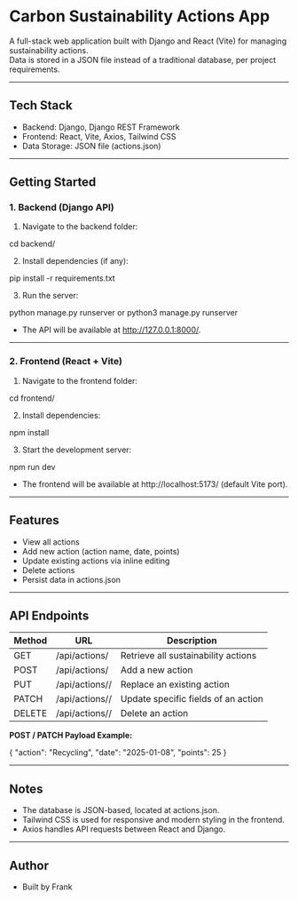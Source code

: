 # Carbon Sustainability Actions App

A full-stack web application built with Django and React (Vite) for managing sustainability actions.  
Data is stored in a JSON file instead of a traditional database, per project requirements.

---

## Tech Stack

- Backend: Django, Django REST Framework
- Frontend: React, Vite, Axios, Tailwind CSS
- Data Storage: JSON file (actions.json)

---

## Getting Started

### 1. Backend (Django API)

1. Navigate to the backend folder:

cd backend/

2. Install dependencies (if any):

pip install -r requirements.txt

3. Run the server:

python manage.py runserver
or
python3 manage.py runserver

- The API will be available at http://127.0.0.1:8000/.

---

### 2. Frontend (React + Vite)

1. Navigate to the frontend folder:

cd frontend/

2. Install dependencies:

npm install

3. Start the development server:

npm run dev

- The frontend will be available at http://localhost:5173/ (default Vite port).

---

## Features

- View all actions
- Add new action (action name, date, points)
- Update existing actions via inline editing
- Delete actions
- Persist data in actions.json

---

## API Endpoints

| Method | URL                  | Description                        |
|--------|--------------------|------------------------------------|
| GET    | /api/actions/       | Retrieve all sustainability actions |
| POST   | /api/actions/       | Add a new action                   |
| PUT    | /api/actions/<id>/  | Replace an existing action         |
| PATCH  | /api/actions/<id>/  | Update specific fields of an action|
| DELETE | /api/actions/<id>/  | Delete an action                   |

**POST / PATCH Payload Example:**

{
  "action": "Recycling",
  "date": "2025-01-08",
  "points": 25
}

---

## Notes

- The database is JSON-based, located at actions.json.
- Tailwind CSS is used for responsive and modern styling in the frontend.
- Axios handles API requests between React and Django.

---

## Author

- Built by Frank



